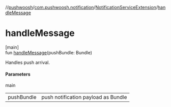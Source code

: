 //[pushwoosh](../../../index.md)/[com.pushwoosh.notification](../index.md)/[NotificationServiceExtension](index.md)/[handleMessage](handle-message.md)

# handleMessage

[main]\
fun [handleMessage](handle-message.md)(pushBundle: Bundle)

Handles push arrival.

#### Parameters

main

| | |
|---|---|
| pushBundle | push notification payload as Bundle |
